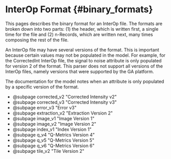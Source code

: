 InterOp Format      {#binary_formats}
==============

This pages describes the binary format for an InterOp file. The formats are broken down into two parts: (1) the
header, which is written first, a single time for the file and (2) n-Records, which are written next, many times
composing the rest of the file.

An InterOp file may have several versions of the format. This is important because certain values may not be
populated in the model. For example, for the CorrectedInt InterOp file, the signal to noise attribute is only
populated for version 2 of the format. This parser does not support all versions of the InterOp files, namely
versions that were supported by the GA platform.

The documentation for the model notes when an attribute is only populated by a specific version of the format.

 - @subpage corrected_v2 "Corrected Intensity v2"
 - @subpage corrected_v3 "Corrected Intensity v3"
 - @subpage error_v3 "Error v3"
 - @subpage extraction_v2 "Extraction Version 2"
 - @subpage image_v1 "Image Version 1"
 - @subpage image_v2 "Image Version 2"
 - @subpage index_v1 "Index Version 1"
 - @subpage q_v4 "Q-Metrics Version 4"
 - @subpage q_v5 "Q-Metrics Version 5"
 - @subpage q_v6 "Q-Metrics Version 6"
 - @subpage tile_v2 "Tile Version 2"

